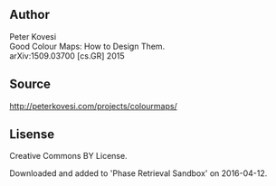 Author
------
Peter Kovesi  
Good Colour Maps: How to Design Them.  
arXiv:1509.03700 [cs.GR] 2015  


Source
------
http://peterkovesi.com/projects/colourmaps/  


Lisense
-------
Creative Commons BY License.  

Downloaded and added to 'Phase Retrieval Sandbox' on 2016-04-12.  